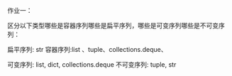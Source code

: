 作业一：

区分以下类型哪些是容器序列哪些是扁平序列，哪些是可变序列哪些是不可变序列：

扁平序列: str
容器序列:list 、tuple、collections.deque、

可变序列: list, dict, collections.deque
不可变序列: tuple, str



